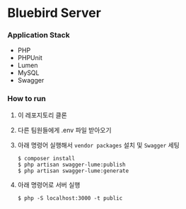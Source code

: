 # Bluebird Server



### Application Stack


- PHP
- PHPUnit
- Lumen
- MySQL
- Swagger



### How to run


1. 이 레포지토리 클론

2. 다른 팀원들에게 .env 파일 받아오기

3. 아래 명령어 실행해서 `vendor packages` 설치 및 `Swagger` 세팅
    ```
    $ composer install
    $ php artisan swagger-lume:publish
    $ php artisan swagger-lume:generate
    ```

4. 아래 명령어로 서버 실행
    ```
    $ php -S localhost:3000 -t public
    ```
